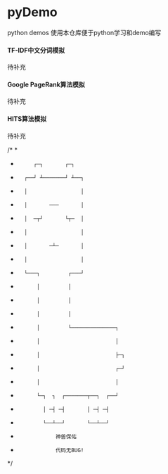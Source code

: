 # pyDemo
python demos
使用本仓库便于python学习和demo编写

#### TF-IDF中文分词模拟
待补充

#### Google PageRank算法模拟
待补充

#### HITS算法模拟
待补充


/*
*      
*          ┌─┐       ┌─┐
*       ┌──┘ ┴───────┘ ┴──┐
*       │                 │
*       │       ───       │
*       │  ─┬┘       └┬─  │
*       │                 │
*       │       ─┴─       │
*       │                 │
*       └───┐         ┌───┘
*           │         │
*           │         │
*           │         │
*           │         └──────────────┐
*           │                        │
*           │                        ├─┐
*           │                        ┌─┘    
*           │                        │
*           └─┐  ┐  ┌───────┬──┐  ┌──┘         
*             │ ─┤ ─┤       │ ─┤ ─┤         
*             └──┴──┘       └──┴──┘
*                 神兽保佑
*                 代码无BUG!
*/
